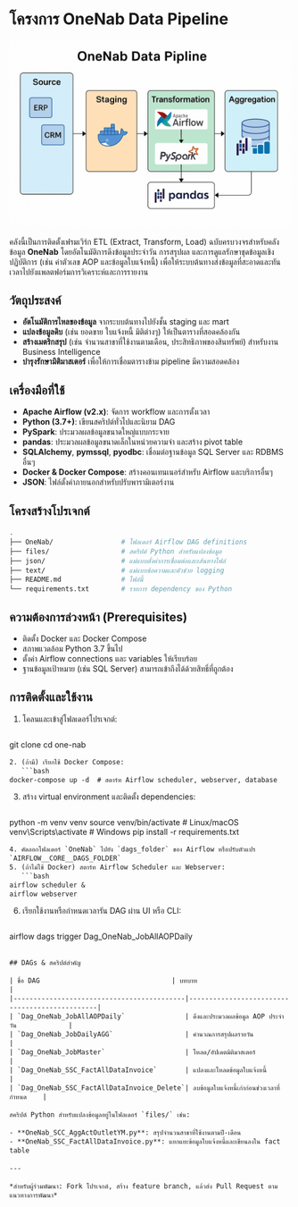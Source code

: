 # โครงการ OneNab Data Pipeline

![OneNab Data Pipeline Flowchart](A_flowchart_diagram_in_a_digital_vector_graphic_fo.png)

คลังนี้เป็นการติดตั้งเฟรมเวิร์ก ETL (Extract, Transform, Load) ฉบับครบวงจรสำหรับคลังข้อมูล **OneNab** โดยอัตโนมัติการดึงข้อมูลประจำวัน การสรุปผล และการดูแลรักษาชุดข้อมูลเชิงปฏิบัติการ (เช่น ค่าตัวเลข AOP และข้อมูลใบแจ้งหนี้) เพื่อให้ระบบต้นทางส่งข้อมูลที่สะอาดและทันเวลาไปยังแพลตฟอร์มการวิเคราะห์และการรายงาน

## วัตถุประสงค์

* **อัตโนมัติการไหลของข้อมูล** จากระบบต้นทางไปยังชั้น staging และ mart
* **แปลงข้อมูลดิบ** (เช่น ยอดขาย ใบแจ้งหนี้ มิติต่างๆ) ให้เป็นตารางที่สอดคล้องกัน
* **สร้างเมตริกสรุป** (เช่น จำนวนสาขาที่ใช้งานตามเดือน, ประสิทธิภาพของสินทรัพย์) สำหรับงาน Business Intelligence
* **บำรุงรักษามิติมาสเตอร์** เพื่อให้การเชื่อมตารางข้าม pipeline มีความสอดคล้อง

## เครื่องมือที่ใช้

* **Apache Airflow (v2.x)**: จัดการ workflow และการตั้งเวลา
* **Python (3.7+)**: เขียนสคริปต์ทั่วไปและนิยาม DAG
* **PySpark**: ประมวลผลข้อมูลขนาดใหญ่แบบกระจาย
* **pandas**: ประมวลผลข้อมูลขนาดเล็กในหน่วยความจำ และสร้าง pivot table
* **SQLAlchemy**, **pymssql**, **pyodbc**: เชื่อมต่อฐานข้อมูล SQL Server และ RDBMS อื่นๆ
* **Docker & Docker Compose**: สร้างคอนเทนเนอร์สำหรับ Airflow และบริการอื่นๆ
* **JSON**: ไฟล์ตั้งค่าภายนอกสำหรับปรับพารามิเตอร์งาน

## โครงสร้างโปรเจกต์

```bash
.
├── OneNab/                 # โฟลเดอร์ Airflow DAG definitions
├── files/                  # สคริปต์ Python สำหรับแปลงข้อมูล
├── json/                   # แม่แบบตั้งค่าการเชื่อมต่อและเส้นทางไฟล์
├── text/                   # แม่แบบข้อความและตัวช่วย logging
├── README.md               # ไฟล์นี้
└── requirements.txt        # รายการ dependency ของ Python
```

## ความต้องการล่วงหน้า (Prerequisites)

* ติดตั้ง Docker และ Docker Compose
* สภาพแวดล้อม Python 3.7 ขึ้นไป
* ตั้งค่า Airflow connections และ variables ให้เรียบร้อย
* ฐานข้อมูลเป้าหมาย (เช่น SQL Server) สามารถเข้าถึงได้ด้วยสิทธิ์ที่ถูกต้อง

## การติดตั้งและใช้งาน

1. โคลนและเข้าสู่โฟลเดอร์โปรเจกต์:

   ```bash
   ```

git clone  cd one-nab

````
2. (ถ้ามี) เรียกใช้ Docker Compose:
   ```bash
docker-compose up -d  # สตาร์ท Airflow scheduler, webserver, database
````

3. สร้าง virtual environment และติดตั้ง dependencies:

   ```bash
   ```

python -m venv venv source venv/bin/activate    # Linux/macOS venv\Scripts\activate   # Windows pip install -r requirements.txt

````
4. คัดลอกโฟลเดอร์ `OneNab` ไปยัง `dags_folder` ของ Airflow หรือปรับตัวแปร `AIRFLOW__CORE__DAGS_FOLDER`
5. (ถ้าไม่ใช้ Docker) สตาร์ท Airflow Scheduler และ Webserver:
   ```bash
airflow scheduler &
airflow webserver
````

6. เรียกใช้งานหรือกำหนดเวลารัน DAG ผ่าน UI หรือ CLI:

   ```bash
   ```

airflow dags trigger Dag\_OneNab\_JobAllAOPDaily

```

## DAGs & สคริปต์สำคัญ

| ชื่อ DAG                                 | บทบาท                                          |
|-------------------------------------------|-----------------------------------------------|
| `Dag_OneNab_JobAllAOPDaily`               | ดึงและประมวลผลข้อมูล AOP ประจำวัน             |
| `Dag_OneNab_JobDailyAGG`                  | คำนวณการสรุปผลรายวัน                          |
| `Dag_OneNab_JobMaster`                    | โหลด/อัปเดตมิติมาสเตอร์                       |
| `Dag_OneNab_SSC_FactAllDataInvoice`       | แปลงและโหลดข้อมูลใบแจ้งหนี้                     |
| `Dag_OneNab_SSC_FactAllDataInvoice_Delete`| ลบข้อมูลใบแจ้งหนี้เก่าก่อนช่วงเวลาที่กำหนด    |

สคริปต์ Python สำหรับแปลงข้อมูลอยู่ในโฟลเดอร์ `files/` เช่น:

- **OneNab_SCC_AggActOutletYM.py**: สรุปจำนวนสาขาที่ใช้งานตามปี-เดือน
- **OneNab_SSC_FactAllDataInvoice.py**: แยกแยะข้อมูลใบแจ้งหนี้และเขียนลงใน fact table

---

*สำหรับผู้ร่วมพัฒนา: Fork โปรเจกต์, สร้าง feature branch, แล้วส่ง Pull Request ตามแนวทางการพัฒนา*

```
